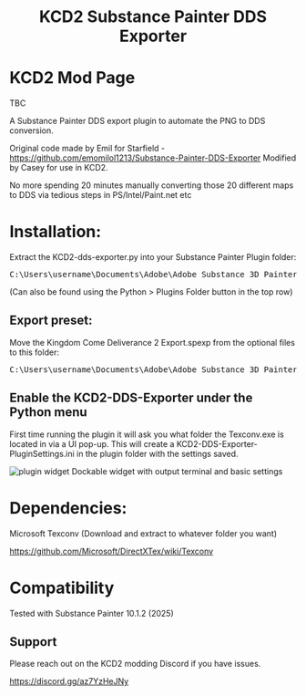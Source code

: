 <h1 align="center">
KCD2 Substance Painter DDS Exporter
</h1>

# KCD2 Mod Page
TBC

A Substance Painter DDS export plugin to automate the PNG to DDS conversion.

Original code made by Emil for Starfield - https://github.com/emomilol1213/Substance-Painter-DDS-Exporter Modified by Casey for use in KCD2.

No more spending 20 minutes manually converting those 20 different maps to DDS via tedious steps in PS/Intel/Paint.net etc

# Installation:
Extract the KCD2-dds-exporter.py into your Substance Painter Plugin folder:
<pre>
C:\Users\username\Documents\Adobe\Adobe Substance 3D Painter\python\plugins
</pre>

(Can also be found using the Python > Plugins Folder button in the top row)

## Export preset:
Move the Kingdom Come Deliverance 2 Export.spexp from the optional files to this folder: 
<pre>
C:\Users\username\Documents\Adobe\Adobe Substance 3D Painter\assets\export-presets
</pre>

## Enable the KCD2-DDS-Exporter under the Python menu
First time running the plugin it will ask you what folder the Texconv.exe is located in via a UI pop-up. This will create a KCD2-DDS-Exporter-PluginSettings.ini in the plugin folder with the settings saved.

![plugin widget](https://i.gyazo.com/4a6f268e6204984fb3e3c192a38698e1.jpg)
Dockable widget with output terminal and basic settings

# Dependencies:
Microsoft Texconv (Download and extract to whatever folder you want)

https://github.com/Microsoft/DirectXTex/wiki/Texconv

# Compatibility
Tested with Substance Painter 10.1.2 (2025)

## Support
Please reach out on the KCD2 modding Discord if you have issues.

https://discord.gg/az7YzHeJNy
